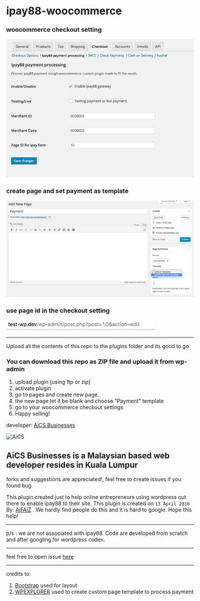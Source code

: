 # ipay88-woocommerce

### woocommerce checkout setting
![ipay88 woocommerce setting](/inc/screenshot/ipay88-checkout-setting.png?raw=true)

### create page and set payment as template
![template on page](/inc/screenshot/page-template.png?raw=true)

### use page id in the checkout setting
![how to get id page](/inc/screenshot/how-to-get-id-page.png?raw=true)

---

Upload all the contents of this repo to the plugins folder and its good to go

### You can download this repo as ZIP file and upload it from wp-admin

1. upload plugin [using ftp or zip]
2. activate plugin
3. go to pages and create new page.
4. the new page let it be blank and choose "Payment" template
5. go to your woocommerce checkout settings
6. Happy selling!

developer: [AiCS Businesses](http://aics.my)

![AiCS](http://aics.my/templates/aics/img/aics-web-logo.png "AiCS Businesses")

AiCS Businesses is a Malaysian based web developer resides in Kuala Lumpur
---
forks and suggestions are appreciated!, feel free to create issues if you found bug


This plugin created just to help online entrepreneurs using wordpress out there to enable ipay88 to their site.
This plugin is created on `13 April 2016` By: [AiFAiZ](https://github.com/aifaiz) .
We hardly find people do this and it is hard to google. Hope this help!

---

p/s : we are not associated with ipay88. Code are developed from scratch and after googling for wordpress codex.

---

feel free to open issue [here](https://github.com/aifaiz/ipay88-woocommerce/issues)

---

credits to:

1. [Bootstrap](https://getbootstrap.com) used for layout
2. [WPEXPLORER](http://www.wpexplorer.com/wordpress-page-templates-plugin) used to create custom page template to process payment
